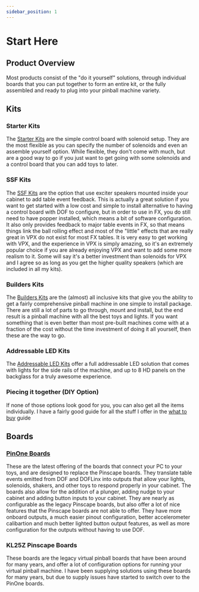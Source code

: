 ```yaml
---
sidebar_position: 1
---
```


# Start Here


## Product Overview

Most products consist of the "do it yourself" solutions, through individual boards that you can put together to form an entire kit, or the fully assembled and ready to plug into your pinball machine variety. 

## Kits

### Starter Kits

The [Starter Kits](https://www.clevelandsoftwaredesign.com/pinball-parts/p/style-01-j6jmp-b2876-lx52p) are the simple control board with solenoid setup. They are the most flexible as you can specify the number of solenoids and even an assemble yourself option. While flexible, they don't come with much, but are a good way to go if you just want to get going with some solenoids and a control board that you can add toys to later.

### SSF Kits

The [SSF Kits](https://www.clevelandsoftwaredesign.com/pinball-parts/p/high-power-ssf-kit) are the option that use exciter speakers mounted inside your cabinet to add table event feedback. This is actually a great solution if you want to get started with a low cost and simple to install alternative to having a control board with DOF to configure, but in order to use in FX, you do still need to have popper installed, which means a bit of software configuration. It also only provides feedback to major table events in FX, so that means things link the ball rolling effect and most of the "little" effects that are really great in VPX do not exist for most FX tables. It is very easy to get working with VPX, and the experience in VPX is simply amazing, so it's an extremely popular choice if you are already enjoying VPX and want to add some more realism to it. Some will say it's a better investment than solenoids for VPX and I agree so as long as you get the higher quality speakers (which are included in all my kits).

### Builders Kits

The [Builders Kits](https://www.clevelandsoftwaredesign.com/pinball-parts/p/virtual-pinball-builders-kit) are the (almost) all inclusive kits that give you the ability to get a fairly comprehensive pinball machine in one simple to install package. There are still a lot of parts to go through, mount and install, but the end result is a pinball machine with all the best toys and lights. If you want something that is even better than most pre-built machines come with at a fraction of the cost without the time investment of doing it all yourself, then these are the way to go.

### Addressable LED Kits

The [Addressable LED Kits](https://www.clevelandsoftwaredesign.com/pinball-parts/p/addressable-led-plug-and-play-kit) offer a full addressable LED solution that comes with lights for the side rails of the machine, and up to 8 HD panels on the backglass for a truly awesome experience.

### Piecing it together (DIY Option)

If none of those options look good for you, you can also get all the items individually. I have a fairly good guide for all the stuff I offer in the [what to buy](./what-to-buy.md) guide

## Boards

### [PinOne Boards](https://www.clevelandsoftwaredesign.com/pinball-parts/p/pinone-control-board)

These are the latest offering of the boards that connect your PC to your toys, and are designed to replace the Pinscape boards. They translate table events emitted from DOF and DOFLinx into outputs that allow your lights, solenoids, shakers, and other toys to respond properly in your cabinet. The boards also allow for the addition of a plunger, adding nudge to your cabinet and adding button inputs to your cabinet. They are nearly as configurable as the legacy Pinscape boards, but also offer a lot of nice features that the Pinscape boards are not able to offer. They have more onboard outputs, a much easier pinout configuration, better accelerometer calibartion and much better lighted button output features, as well as more configuration for the outputs without having to use DOF.

### KL25Z Pinscape Boards

These boards are the legacy virtual pinball boards that have been around for many years, and offer a lot of configuration options for running your virtual pinball machine. I have been supplying solutions using these boards for many years, but due to supply issues have started to switch over to the PinOne boards.